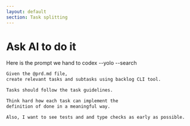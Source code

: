 ```yaml
---
layout: default
section: Task splitting
---
```


# Ask AI to do it

Here is the prompt we hand to <PromptChip>codex --yolo --search</PromptChip>

```markdown
Given the @prd.md file,
create relevant tasks and subtasks using backlog CLI tool.

Tasks should follow the task guidelines.

Think hard how each task can implement the
definition of done in a meaningful way.

Also, I want to see tests and and type checks as early as possible.

```
